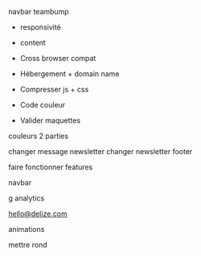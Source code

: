 navbar teambump

- responsivité

- content

- Cross browser compat

- Hébergement + domain name

- Compresser js + css

- Code couleur

- Valider maquettes

couleurs 2 parties

changer message newsletter
changer newsletter footer

faire fonctionner features

navbar

g analytics

hello@delize.com

animations

mettre rond